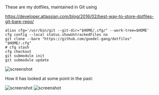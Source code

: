 These are my dotfiles, maintained in Git using

<https://developer.atlassian.com/blog/2016/02/best-way-to-store-dotfiles-git-bare-repo/>

    alias cfg='/usr/bin/git --git-dir="$HOME/.cfg/" --work-tree=$HOME'
    cfg config --local status.showUntrackedFiles no
    git clone --bare "https://github.com/goedel-gang/dotfiles" "$HOME/.cfg"
    # cfg stash
    cfg checkout
    git submodule init
    git submodule update

![screenshot](https://github.com/goedel-gang/dotfiles/blob/master/extra/README_GRUVBOX.png)

How it has looked at some point in the past:

![screenshot](https://github.com/goedel-gang/dotfiles/blob/master/extra/README_SOLARIZED.png)
![screenshot](https://github.com/goedel-gang/dotfiles/blob/master/extra/README_SOLARIZED_OLD.png)
